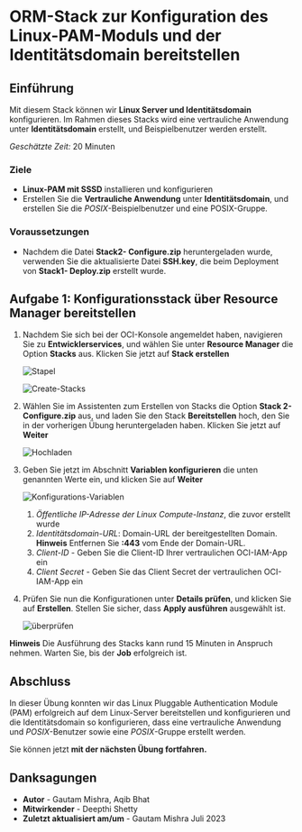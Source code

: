 # ORM-Stack zur Konfiguration des Linux-PAM-Moduls und der Identitätsdomain bereitstellen

## Einführung

Mit diesem Stack können wir **Linux Server und Identitätsdomain** konfigurieren. Im Rahmen dieses Stacks wird eine vertrauliche Anwendung unter **Identitätsdomain** erstellt, und Beispielbenutzer werden erstellt.

_Geschätzte Zeit:_ 20 Minuten

### Ziele

*   **Linux-PAM mit SSSD** installieren und konfigurieren
*   Erstellen Sie die **Vertrauliche Anwendung** unter **Identitätsdomain**, und erstellen Sie die _POSIX_\-Beispielbenutzer und eine POSIX-Gruppe.

### Voraussetzungen

*   Nachdem die Datei **Stack2- Configure.zip** heruntergeladen wurde, verwenden Sie die aktualisierte Datei **SSH.key**, die beim Deployment von **Stack1- Deploy.zip** erstellt wurde.

## Aufgabe 1: Konfigurationsstack über Resource Manager bereitstellen

1.  Nachdem Sie sich bei der OCI-Konsole angemeldet haben, navigieren Sie zu **Entwicklerservices**, und wählen Sie unter **Resource Manager** die Option **Stacks** aus. Klicken Sie jetzt auf **Stack erstellen**
    
    ![Stapel](./images/stacks.png "Stapel")
    
    ![Create-Stacks](./images/create-stacks.png "Create-Stacks")
    
2.  Wählen Sie im Assistenten zum Erstellen von Stacks die Option **Stack 2- Configure.zip** aus, und laden Sie den Stack **Bereitstellen** hoch, den Sie in der vorherigen Übung heruntergeladen haben. Klicken Sie jetzt auf **Weiter**
    
    ![Hochladen](./images/upload.png "Hochladen")
    
3.  Geben Sie jetzt im Abschnitt **Variablen konfigurieren** die unten genannten Werte ein, und klicken Sie auf **Weiter**
    
    ![Konfigurations-Variablen](./images/configure-variables.png "Konfigurations-Variablen")
    
    1.  _Öffentliche IP-Adresse der Linux Compute-Instanz_, die zuvor erstellt wurde
    2.  _Identitätsdomain-URL_: Domain-URL der bereitgestellten Domain. **Hinweis** Entfernen Sie **:443** vom Ende der Domain-URL.
    3.  _Client-ID_ - Geben Sie die Client-ID Ihrer vertraulichen OCI-IAM-App ein
    4.  _Client Secret_ - Geben Sie das Client Secret der vertraulichen OCI-IAM-App ein
4.  Prüfen Sie nun die Konfigurationen unter **Details prüfen**, und klicken Sie auf **Erstellen**. Stellen Sie sicher, dass **Apply ausführen** ausgewählt ist.
    
    ![überprüfen](./images/review.png "überprüfen")
    

**Hinweis** Die Ausführung des Stacks kann rund 15 Minuten in Anspruch nehmen. Warten Sie, bis der **Job** erfolgreich ist.

## Abschluss

In dieser Übung konnten wir das Linux Pluggable Authentication Module (PAM) erfolgreich auf dem Linux-Server bereitstellen und konfigurieren und die Identitätsdomain so konfigurieren, dass eine vertrauliche Anwendung und _POSIX_\-Benutzer sowie eine _POSIX_\-Gruppe erstellt werden.

Sie können jetzt **mit der nächsten Übung fortfahren.**

## Danksagungen

*   **Autor** - Gautam Mishra, Aqib Bhat
*   **Mitwirkender** - Deepthi Shetty
*   **Zuletzt aktualisiert am/um** - Gautam Mishra Juli 2023